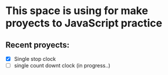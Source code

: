 # This space is using for make proyects to JavaScript practice

## Recent proyects:
* [X] Single stop clock
* [ ] single count downt clock (in progress..)